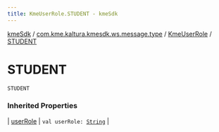 ```yaml
---
title: KmeUserRole.STUDENT - kmeSdk
---
```


[kmeSdk](../../index.html) / [com.kme.kaltura.kmesdk.ws.message.type](../index.html) / [KmeUserRole](index.html) / [STUDENT](./-s-t-u-d-e-n-t.html)

# STUDENT

`STUDENT`

### Inherited Properties

| [userRole](user-role.html) | `val userRole: `[`String`](https://kotlinlang.org/api/latest/jvm/stdlib/kotlin/-string/index.html) |

